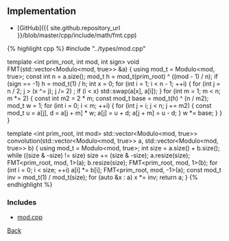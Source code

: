 ## Implementation

- [GitHub]({{ site.github.repository_url }}/blob/master/cpp/include/math/fmt.cpp)

{% highlight cpp %}
#include "../types/mod.cpp"

template <int prim_root, int mod, int sign>
void FMT(std::vector<Modulo<mod, true>> &a) {
  using mod_t = Modulo<mod, true>;
  const int n = a.size();
  mod_t h = mod_t(prim_root) ^ ((mod - 1) / n);
  if (sign == -1) h = mod_t(1) / h;
  int x = 0;
  for (int i = 1; i < n - 1; ++i) {
    for (int j = n / 2; j > (x ^= j); j /= 2)
      ;
    if (i < x) std::swap(a[x], a[i]);
  }
  for (int m = 1; m < n; m *= 2) {
    const int m2 = 2 * m;
    const mod_t base = mod_t(h) ^ (n / m2);
    mod_t w = 1;
    for (int i = 0; i < m; ++i) {
      for (int j = i; j < n; j += m2) {
        const mod_t u = a[j], d = a[j + m] * w;
        a[j] = u + d;
        a[j + m] = u - d;
      }
      w *= base;
    }
  }
}

template <int prim_root, int mod>
std::vector<Modulo<mod, true>> convolution(std::vector<Modulo<mod, true>> a,
                                           std::vector<Modulo<mod, true>> b) {
  using mod_t = Modulo<mod, true>;
  int size = a.size() + b.size();
  while ((size & -size) != size) size += (size & -size);
  a.resize(size);
  FMT<prim_root, mod, 1>(a);
  b.resize(size);
  FMT<prim_root, mod, 1>(b);
  for (int i = 0; i < size; ++i) a[i] *= b[i];
  FMT<prim_root, mod, -1>(a);
  const mod_t inv = mod_t(1) / mod_t(size);
  for (auto &x : a) x *= inv;
  return a;
}
{% endhighlight %}

### Includes

- [mod.cpp](../types/mod)

[Back](../..)
